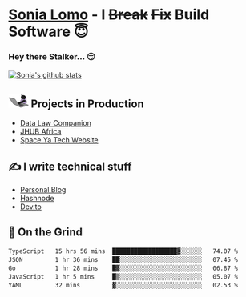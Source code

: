 # [Sonia Lomo](https://sonylomo.github.io/) - I ~~Break~~ ~~Fix~~ Build Software 😇
### Hey there Stalker... 😏 

<a href="https://github.com/sonylomo/github-readme-stats">
  <img align="center" src="https://media.giphy.com/media/lU05nFSW6Y2A/giphy.gif" alt="Sonia's github stats" />
</a>

## <img src="assets/devcat.gif" width="40"> Projects in Production
- [Data Law Companion](https://datalawcompanion.org/)
- [JHUB Africa](https://jhubafrica.com/)
- [Space Ya Tech Website](https://www.spaceyatech.com/)

## ✍️ I write technical stuff
- [Personal Blog](https://sonylomo-github-io.vercel.app/blog)
- [Hashnode](https://sonylomo.hashnode.dev/)
- [Dev.to](https://dev.to/sonylomo)

## 🤡 On the Grind
<!--START_SECTION:waka-->

```txt
TypeScript   15 hrs 56 mins  ██████████████████▓░░░░░░   74.07 %
JSON         1 hr 36 mins    ██░░░░░░░░░░░░░░░░░░░░░░░   07.45 %
Go           1 hr 28 mins    █▓░░░░░░░░░░░░░░░░░░░░░░░   06.87 %
JavaScript   1 hr 5 mins     █▒░░░░░░░░░░░░░░░░░░░░░░░   05.07 %
YAML         32 mins         ▓░░░░░░░░░░░░░░░░░░░░░░░░   02.53 %
```

<!--END_SECTION:waka-->

